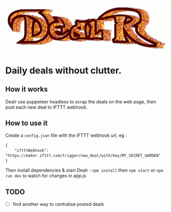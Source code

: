 <img src="logo.gif" width="533">

# Daily deals without clutter.

## How it works
Dealr use puppeteer headless to scrap the deals on the web page, then post each new deal to IFTTT webhook.


## How to use it
Create a `config.json` file with the IFTTT webhook url, eg :
```
{
    "iftttWebhook": "https://maker.ifttt.com/trigger/new_deal/with/key/MY_SECRET_GARDEN"
}
```
Then install dependencies & start Dealr :
`npm install` then `npm start` or `npm run dev` to watch for changes in app.js

## TODO
* [ ] find another way to centralise posted deals
